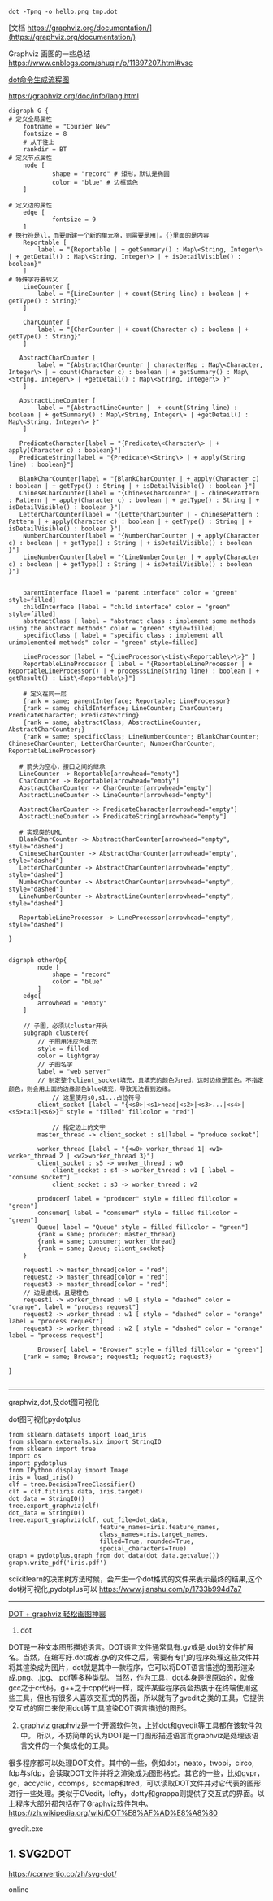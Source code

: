 

```
dot -Tpng -o hello.png tmp.dot
```
[文档 https://graphviz.org/documentation/](https://graphviz.org/documentation/)




Graphviz 画图的一些总结  https://www.cnblogs.com/shuqin/p/11897207.html#vsc




[dot命令生成流程图](https://blog.csdn.net/ac_dao_di/article/details/57427609)

https://graphviz.org/doc/info/lang.html


```
digraph G {
# 定义全局属性
    fontname = "Courier New"
    fontsize = 8
    # 从下往上
    rankdir = BT
# 定义节点属性
    node [
            shape = "record" # 矩形，默认是椭圆
            color = "blue" # 边框蓝色
    ]

# 定义边的属性
    edge [
            fontsize = 9
    ]
# 换行符是\l，而要新建一个新的单元格，则需要是用|。{}里面的是内容
    Reportable [
	    label = "{Reportable | + getSummary() : Map\<String, Integer\> | + getDetail() : Map\<String, Integer\> | + isDetailVisible() : boolean}"
    ]
# 特殊字符要转义
    LineCounter [
	    label = "{LineCounter | + count(String line) : boolean | + getType() : String}"
    ]

    CharCounter [
	    label = "{CharCounter | + count(Character c) : boolean | + getType() : String}"
    ]

   AbstractCharCounter [
	    label = "{AbstractCharCounter | characterMap : Map\<Character, Integer\> | + count(Character c) : boolean | + getSummary() : Map\<String, Integer\> | +getDetail() : Map\<String, Integer\> }"
    ]
   
   AbstractLineCounter [
	    label = "{AbstractLineCounter |  + count(String line) : boolean | + getSummary() : Map\<String, Integer\> | +getDetail() : Map\<String, Integer\> }"
    ]

   PredicateCharacter[label = "{Predicate\<Character\> | + apply(Character c) : boolean}"]
   PredicateString[label = "{Predicate\<String\> | + apply(String line) : boolean}"]

   BlankCharCounter[label = "{BlankCharCounter | + apply(Character c) : boolean | + getType() : String | + isDetailVisible() : boolean }"]
   ChineseCharCounter[label = "{ChineseCharCounter | - chinesePattern : Pattern | + apply(Character c) : boolean | + getType() : String | + isDetailVisible() : boolean }"]
   LetterCharCounter[label = "{LetterCharCounter | - chinesePattern : Pattern | + apply(Character c) : boolean | + getType() : String | + isDetailVisible() : boolean }"]
    NumberCharCounter[label = "{NumberCharCounter | + apply(Character c) : boolean | + getType() : String | + isDetailVisible() : boolean }"]
    LineNumberCounter[label = "{LineNumberCounter | + apply(Character c) : boolean | + getType() : String | + isDetailVisible() : boolean }"]
   

    parentInterface [label = "parent interface" color = "green" style=filled]
    childInterface [label = "child interface" color = "green" style=filled]
    abstractClass [ label = "abstract class : implement some methods using the abstract methods" color = "green" style=filled]
    specificClass [ label = "specific class : implement all unimplemented methods" color = "green" style=filled]

    LineProcessor [label = "{LineProcessor\<List\<Reportable\>\>}" ]
    ReportableLineProcessor [ label = "{ReportableLineProcessor | + ReportableLineProcessor() | + processsLine(String line) : boolean | + getResult() : List\<Reportable\>}"]

    # 定义在同一层
    {rank = same; parentInterface; Reportable; LineProcessor}
    {rank = same; childInterface; LineCounter; CharCounter; PredicateCharacter; PredicateString}
    {rank = same; abstractClass; AbstractLineCounter; AbstractCharCounter;}
    {rank = same; specificClass; LineNumberCounter; BlankCharCounter; ChineseCharCounter; LetterCharCounter; NumberCharCounter; ReportableLineProcessor}
    
   # 箭头为空心，接口之间的继承
   LineCounter -> Reportable[arrowhead="empty"]
   CharCounter -> Reportable[arrowhead="empty"]
   AbstractCharCounter -> CharCounter[arrowhead="empty"]
   AbstractLineCounter -> LineCounter[arrowhead="empty"]

   AbstractCharCounter -> PredicateCharacter[arrowhead="empty"]
   AbstractLineCounter -> PredicateString[arrowhead="empty"]

   # 实现类的UML
   BlankCharCounter -> AbstractCharCounter[arrowhead="empty", style="dashed"]
   ChineseCharCounter -> AbstractCharCounter[arrowhead="empty", style="dashed"]
   LetterCharCounter -> AbstractCharCounter[arrowhead="empty", style="dashed"]
   NumberCharCounter -> AbstractCharCounter[arrowhead="empty", style="dashed"]
   LineNumberCounter -> AbstractLineCounter[arrowhead="empty", style="dashed"]

   ReportableLineProcessor -> LineProcessor[arrowhead="empty", style="dashed"]
  
}

```




```

digraph otherOp{
        node [
            shape = "record"
            color = "blue"
    	]
	edge[
	    arrowhead = "empty"
	]
	
	// 子图，必须以cluster开头
	subgraph cluster0{
		// 子图用浅灰色填充
		style = filled
		color = lightgray
		// 子图名字
		label = "web server"
		// 制定整个client_socket填充，且填充的颜色为red，这时边缘是蓝色。不指定颜色，则会用上面的边缘颜色blue填充，导致无法看到边缘。
        	// 这里使用s0,s1...占位符号
		client_socket [label = "{<s0>|<s1>head|<s2>|<s3>...|<s4>|<s5>tail|<s6>}" style = "filled" fillcolor = "red"]

       		// 指定边上的文字
		master_thread -> client_socket : s1[label = "produce socket"]

		worker_thread [label = "{<w0> worker_thread 1| <w1> worker_thread 2 | <w2>worker_thread 3}"]
		client_socket : s5 -> worker_thread : w0
        	client_socket : s4 -> worker_thread : w1 [ label = "consume socket"]
        	client_socket : s3 -> worker_thread : w2
  	
		producer[ label = "producer" style = filled fillcolor = "green"]
		consumer[ label = "comsumer" style = filled fillcolor = "green"]
		Queue[ label = "Queue" style = filled fillcolor = "green"]
		{rank = same; producer; master_thread}
		{rank = same; consumer; worker_thread}
		{rank = same; Queue; client_socket}
	}

	request1 -> master_thread[color = "red"]
	request2 -> master_thread[color = "red"]
	request3 -> master_thread[color = "red"]
	// 边是虚线，且是橙色
	request1 -> worker_thread : w0 [ style = "dashed" color = "orange", label = "process request"]
	request2 -> worker_thread : w1 [ style = "dashed" color = "orange" label = "process request"]
	request3 -> worker_thread : w2 [ style = "dashed" color = "orange" label = "process request"]

        Browser[ label = "Browser" style = filled fillcolor = "green"]
	{rank = same; Browser; request1; request2; request3}

}


```



----------------------------------------------------









graphviz,dot,及dot图可视化




dot图可视化pydotplus









```
from sklearn.datasets import load_iris
from sklearn.externals.six import StringIO
from sklearn import tree
import os
import pydotplus
from IPython.display import Image
iris = load_iris()
clf = tree.DecisionTreeClassifier()
clf = clf.fit(iris.data, iris.target)
dot_data = StringIO()
tree.export_graphviz(clf)
dot_data = StringIO()
tree.export_graphviz(clf, out_file=dot_data,
                         feature_names=iris.feature_names,
                         class_names=iris.target_names,
                         filled=True, rounded=True,
                         special_characters=True)
graph = pydotplus.graph_from_dot_data(dot_data.getvalue())
graph.write_pdf('iris.pdf')
```




scikitlearn的决策树方法时候，会产生一个dot格式的文件来表示最终的结果,这个dot树可视化,pydotplus可以
https://www.jianshu.com/p/1733b994d7a7















-------------------------------------------------------------------------------------------------------

[DOT + graphviz 轻松画图神器](https://blog.csdn.net/stormdpzh/article/details/14648827)

1. dot

DOT是一种文本图形描述语言。DOT语言文件通常具有.gv或是.dot的文件扩展名。当然，在编写好.dot或者.gv的文件之后，需要有专门的程序处理这些文件并将其渲染成为图片，dot就是其中一款程序，它可以将DOT语言描述的图形渲染成.png、.jpg、.pdf等多种类型。
    当然，作为工具，dot本身是很原始的，就像gcc之于c代码，g++之于cpp代码一样，或许某些程序员会热衷于在终端使用这些工具，但也有很多人喜欢交互式的界面，所以就有了gvedit之类的工具，它提供交互式的窗口来使用dot等工具渲染DOT语言描述的图形。

2. graphviz
    graphviz是一个开源软件包，上述dot和gvedit等工具都在该软件包中。
    所以，不妨简单的认为DOT是一门图形描述语言而graphviz是处理该语言文件的一个集成化的工具。

很多程序都可以处理DOT文件。其中的一些，例如dot，neato，twopi，circo, fdp与sfdp，会读取DOT文件并将之渲染成为图形格式。其它的一些，比如gvpr，gc，accyclic，ccomps，sccmap和tred，可以读取DOT文件并对它代表的图形进行一些处理。类似于GVedit，lefty，dotty和grappa则提供了交互式的界面。以上程序大部分都包括在了Graphviz软件包中。
https://zh.wikipedia.org/wiki/DOT%E8%AF%AD%E8%A8%80






gvedit.exe



## 1. SVG2DOT








https://convertio.co/zh/svg-dot/

online



















































































